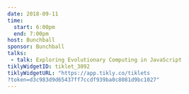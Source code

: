 ```yaml
---
date: 2018-09-11
time:
  start: 6:00pm
  end: 7:00pm
host: Bunchball
sponsor: Bunchball
talks:
 - talk: Exploring Evolutionary Computing in JavaScript
tiklyWidgetID: tiklet_3092
tiklyWidgetURL: "https://app.tikly.co/tiklets
?token=d3c983d9d65437ff7ccdf939ba0c8081d9bc1027"
---
```

